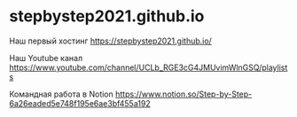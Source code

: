 # stepbystep2021.github.io
Наш первый хостинг https://stepbystep2021.github.io/


Наш Youtube канал https://www.youtube.com/channel/UCLb_RGE3cG4JMUvimWlnGSQ/playlists


Командная работа в Notion https://www.notion.so/Step-by-Step-6a26eaded5e748f195e6ae3bf455a192

